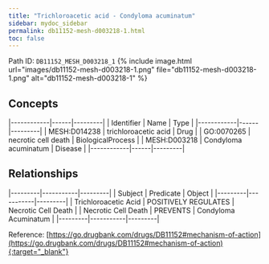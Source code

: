 ```yaml
---
title: "Trichloroacetic acid - Condyloma acuminatum"
sidebar: mydoc_sidebar
permalink: db11152-mesh-d003218-1.html
toc: false 
---
```



Path ID: `DB11152_MESH_D003218_1`
{% include image.html url="images/db11152-mesh-d003218-1.png" file="db11152-mesh-d003218-1.png" alt="db11152-mesh-d003218-1" %}

## Concepts

|------------|------|---------|
| Identifier | Name | Type    |
|------------|------|---------|
| MESH:D014238 | trichloroacetic acid | Drug |
| GO:0070265 | necrotic cell death | BiologicalProcess |
| MESH:D003218 | Condyloma acuminatum | Disease |
|------------|------|---------|

## Relationships

|---------|-----------|---------|
| Subject | Predicate | Object  |
|---------|-----------|---------|
| Trichloroacetic Acid | POSITIVELY REGULATES | Necrotic Cell Death |
| Necrotic Cell Death | PREVENTS | Condyloma Acuminatum |
|---------|-----------|---------|

Reference: [https://go.drugbank.com/drugs/DB11152#mechanism-of-action](https://go.drugbank.com/drugs/DB11152#mechanism-of-action){:target="_blank"}